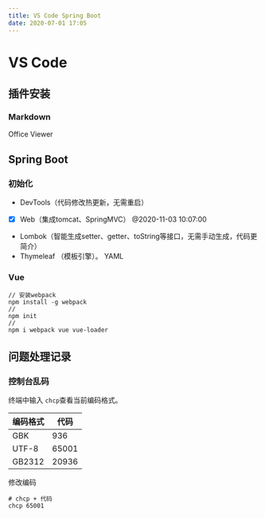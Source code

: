 ```yaml
---
title: VS Code Spring Boot
date: 2020-07-01 17:05
---
```

# VS Code

## 插件安装

### Markdown

Office Viewer

## Spring Boot

### 初始化

- DevTools（代码修改热更新，无需重启）

- [X] Web（集成tomcat、SpringMVC） @2020-11-03 10:07:00

- Lombok（智能生成setter、getter、toString等接口，无需手动生成，代码更简介）
- Thymeleaf （模板引擎）。
  YAML

### Vue

```
// 安装webpack
npm install -g webpack 
// 
npm init
//
npm i webpack vue vue-loader

```

## 问题处理记录

### 控制台乱码

终端中输入 ``chcp``查看当前编码格式。

| 编码格式 | 代码  |
| -------- | ----- |
| GBK      | 936   |
| UTF-8    | 65001 |
| GB2312   | 20936 |

修改编码

```shell
# chcp + 代码
chcp 65001
```
